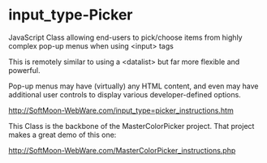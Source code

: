 # input_type-Picker
JavaScript Class allowing end-users to pick/choose items from highly complex pop-up menus when using &lt;input&gt; tags

This is remotely similar to using a &lt;datalist&gt; but far more flexible and powerful.
  
Pop-up menus may have (virtually) any HTML content, and even may have additional user controls to display various developer-defined options.

http://SoftMoon-WebWare.com/input_type=picker_instructions.htm

This Class is the backbone of the MasterColorPicker project.  That project makes a great demo of this one:

http://SoftMoon-WebWare.com/MasterColorPicker_instructions.php
